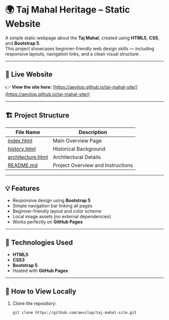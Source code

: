 # 🌍 Taj Mahal Heritage – Static Website

A simple static webpage about the **Taj Mahal**, created using **HTML5**, **CSS**, and **Bootstrap 5**.  
This project showcases beginner-friendly web design skills — including responsive layouts, navigation links, and a clean visual structure.

---

## 🔗 Live Website

👉 **View the site here:** [https://aevilop.github.io/taj-mahal-site/](https://aevilop.github.io/taj-mahal-site/)

---

## 🏗️ Project Structure
| File Name | Description |
|------------|-------------|
| [index.html](index.html) | Main Overview Page |
| [history.html](history.html) | Historical Background |
| [architecture.html](architecture.html) | Architectural Details |
| [README.md](README.md) | Project Overview and Instructions |
---

## 💡 Features
- Responsive design using **Bootstrap 5**
- Simple navigation bar linking all pages
- Beginner-friendly layout and color scheme
- Local image assets (no external dependencies)
- Works perfectly on **GitHub Pages**

---

## 🧠 Technologies Used
- **HTML5**
- **CSS3**
- **Bootstrap 5**
- Hosted with **GitHub Pages**

---

## 🚀 How to View Locally
1. Clone the repository:
   ```bash
   git clone https://github.com/aevilop/taj-mahal-site.git

